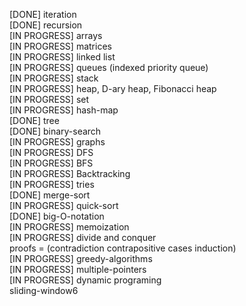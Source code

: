 [DONE] iteration <br>
[DONE] recursion <br>
[IN PROGRESS] arrays <br>
[IN PROGRESS] matrices <br>
[IN PROGRESS] linked list <br>
[IN PROGRESS] queues (indexed priority queue) <br>
[IN PROGRESS] stack <br>
[IN PROGRESS] heap, D-ary heap, Fibonacci heap <br>
[IN PROGRESS] set <br>
[IN PROGRESS] hash-map <br>
[DONE] tree <br>
[DONE] binary-search <br>
[IN PROGRESS] graphs <br>
[IN PROGRESS] DFS <br>
[IN PROGRESS] BFS <br>
[IN PROGRESS] Backtracking <br>
[IN PROGRESS] tries <br>
[DONE] merge-sort <br>
[IN PROGRESS] quick-sort<br>
[DONE] big-O-notation <br>
[IN PROGRESS] memoization <br>
[IN PROGRESS] divide and conquer <br>
proofs = (contradiction contrapositive cases induction) <br>
[IN PROGRESS] greedy-algorithms <br>
[IN PROGRESS] multiple-pointers <br>
[IN PROGRESS] dynamic programing <br>
sliding-window6